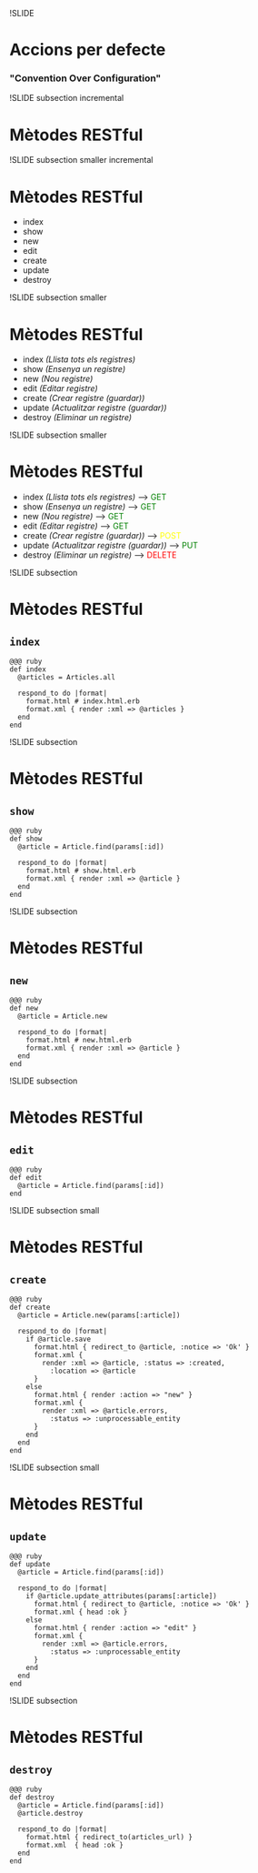 !SLIDE
# Accions per defecte
### "Convention Over Configuration"

!SLIDE subsection incremental
# Mètodes RESTful

!SLIDE subsection smaller incremental
# Mètodes RESTful

* index
* show
* new
* edit
* create
* update
* destroy

!SLIDE subsection smaller
# Mètodes RESTful

* index *(Llista tots els registres)*
* show *(Ensenya un registre)*
* new *(Nou registre)*
* edit *(Editar registre)*
* create *(Crear registre (guardar))*
* update *(Actualitzar registre (guardar))*
* destroy *(Eliminar un registre)*

!SLIDE subsection smaller
# Mètodes RESTful

* index *(Llista tots els registres)* --> <font color="green">GET</font>
* show *(Ensenya un registre)* --> <font color="green">GET</font>
* new *(Nou registre)* --> <font color="green">GET</font>
* edit *(Editar registre)* --> <font color="green">GET</font>
* create *(Crear registre (guardar))* --> <font color="yellow">POST</font>
* update *(Actualitzar registre (guardar))* --> <font color="green">PUT</font>
* destroy *(Eliminar un registre)* --> <font color="red">DELETE</font>

!SLIDE subsection
# Mètodes RESTful
## `index`

    @@@ ruby
    def index
      @articles = Articles.all

      respond_to do |format|
        format.html # index.html.erb
        format.xml { render :xml => @articles }
      end
    end

!SLIDE subsection
# Mètodes RESTful
## `show`

    @@@ ruby
    def show
      @article = Article.find(params[:id])

      respond_to do |format|
        format.html # show.html.erb
        format.xml { render :xml => @article }
      end
    end

!SLIDE subsection
# Mètodes RESTful
## `new`

    @@@ ruby
    def new
      @article = Article.new

      respond_to do |format|
        format.html # new.html.erb
        format.xml { render :xml => @article }
      end
    end

!SLIDE subsection
# Mètodes RESTful
## `edit`

    @@@ ruby
    def edit
      @article = Article.find(params[:id])
    end

!SLIDE subsection small
# Mètodes RESTful
## `create`

    @@@ ruby
    def create
      @article = Article.new(params[:article])

      respond_to do |format|
        if @article.save
          format.html { redirect_to @article, :notice => 'Ok' }
          format.xml {
            render :xml => @article, :status => :created,
              :location => @article
          }
        else
          format.html { render :action => "new" }
          format.xml {
            render :xml => @article.errors,
              :status => :unprocessable_entity
          }
        end
      end
    end

!SLIDE subsection small
# Mètodes RESTful
## `update`

    @@@ ruby
    def update
      @article = Article.find(params[:id])

      respond_to do |format|
        if @article.update_attributes(params[:article])
          format.html { redirect_to @article, :notice => 'Ok' }
          format.xml { head :ok }
        else
          format.html { render :action => "edit" }
          format.xml {
            render :xml => @article.errors,
              :status => :unprocessable_entity
          }
        end
      end
    end

!SLIDE subsection
# Mètodes RESTful
## `destroy`

    @@@ ruby
    def destroy
      @article = Article.find(params[:id])
      @article.destroy

      respond_to do |format|
        format.html { redirect_to(articles_url) }
        format.xml  { head :ok }
      end
    end
